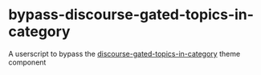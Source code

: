 # bypass-discourse-gated-topics-in-category
A userscript to bypass the [discourse-gated-topics-in-category](https://github.com/discourse/discourse-gated-topics-in-category) theme component
